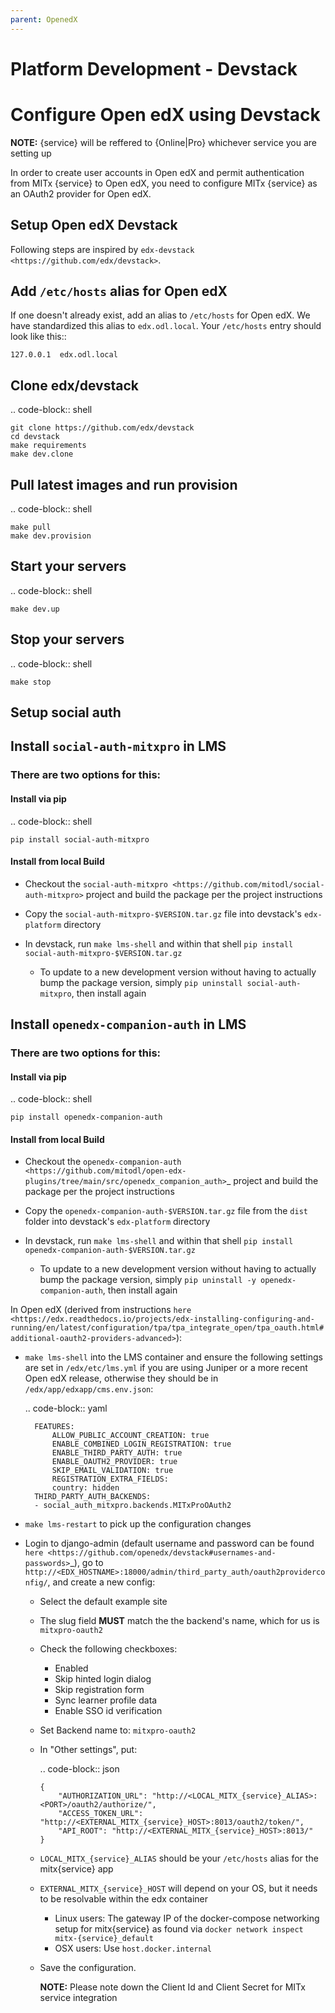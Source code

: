 ```yaml
---
parent: OpenedX
---
```

# Platform Development - Devstack

# Configure Open edX using Devstack

**NOTE:** {service} will be reffered to {Online|Pro} whichever service you are setting up

In order to create user accounts in Open edX and permit authentication from MITx {service} to Open edX, you need to configure MITx {service} as an OAuth2 provider for Open edX.

## Setup Open edX Devstack

Following steps are inspired by `edx-devstack <https://github.com/edx/devstack>`.

## Add `/etc/hosts` alias for Open edX

If one doesn't already exist, add an alias to `/etc/hosts` for Open edX. We have standardized this alias
to `edx.odl.local`. Your `/etc/hosts` entry should look like this::

`127.0.0.1  edx.odl.local`

## Clone edx/devstack

.. code-block:: shell

    git clone https://github.com/edx/devstack
    cd devstack
    make requirements
    make dev.clone

## Pull latest images and run provision

.. code-block:: shell

    make pull
    make dev.provision

## Start your servers

.. code-block:: shell

    make dev.up

## Stop your servers

.. code-block:: shell

    make stop

## Setup social auth

## Install `social-auth-mitxpro` in LMS

### There are two options for this:

#### Install via pip

.. code-block:: shell

    pip install social-auth-mitxpro

#### Install from local Build

- Checkout the `social-auth-mitxpro <https://github.com/mitodl/social-auth-mitxpro>` project and build the package per the project instructions
- Copy the `social-auth-mitxpro-$VERSION.tar.gz` file into devstack's `edx-platform` directory
- In devstack, run `make lms-shell` and within that shell `pip install social-auth-mitxpro-$VERSION.tar.gz`

  - To update to a new development version without having to actually bump the package version, simply `pip uninstall social-auth-mitxpro`, then install again

## Install `openedx-companion-auth` in LMS

### There are two options for this:

#### Install via pip

.. code-block:: shell

    pip install openedx-companion-auth

#### Install from local Build

- Checkout the `openedx-companion-auth <https://github.com/mitodl/open-edx-plugins/tree/main/src/openedx_companion_auth>`\_ project and build the package per the project instructions
- Copy the `openedx-companion-auth-$VERSION.tar.gz` file from the `dist` folder into devstack's `edx-platform` directory
- In devstack, run `make lms-shell` and within that shell `pip install openedx-companion-auth-$VERSION.tar.gz`

  - To update to a new development version without having to actually bump the package version, simply `pip uninstall -y openedx-companion-auth`, then install again

In Open edX (derived from instructions `here <https://edx.readthedocs.io/projects/edx-installing-configuring-and-running/en/latest/configuration/tpa/tpa_integrate_open/tpa_oauth.html#additional-oauth2-providers-advanced>`):

* `make lms-shell` into the LMS container and ensure the following settings are set in `/edx/etc/lms.yml` if you are using Juniper or a more recent Open edX release, otherwise they should be in `/edx/app/edxapp/cms.env.json`:

    .. code-block:: yaml

        FEATURES:
            ALLOW_PUBLIC_ACCOUNT_CREATION: true
            ENABLE_COMBINED_LOGIN_REGISTRATION: true
            ENABLE_THIRD_PARTY_AUTH: true
            ENABLE_OAUTH2_PROVIDER: true
            SKIP_EMAIL_VALIDATION: true
            REGISTRATION_EXTRA_FIELDS:
            country: hidden
        THIRD_PARTY_AUTH_BACKENDS:
        - social_auth_mitxpro.backends.MITxProOAuth2

* ``make lms-restart`` to pick up the configuration changes
* Login to django-admin (default username and password can be found `here <https://github.com/openedx/devstack#usernames-and-passwords>`_), go to ``http://<EDX_HOSTNAME>:18000/admin/third_party_auth/oauth2providerconfig/``, and create a new config:

  * Select the default example site
  * The slug field **MUST** match the the backend's name, which for us is `mitxpro-oauth2`
  * Check the following checkboxes:

    * Enabled
    * Skip hinted login dialog
    * Skip registration form
    * Sync learner profile data
    * Enable SSO id verification
  * Set Backend name to: ``mitxpro-oauth2``

  * In "Other settings", put:

    .. code-block:: json

        {
            "AUTHORIZATION_URL": "http://<LOCAL_MITX_{service}_ALIAS>:<PORT>/oauth2/authorize/",
            "ACCESS_TOKEN_URL": "http://<EXTERNAL_MITX_{service}_HOST>:8013/oauth2/token/",
            "API_ROOT": "http://<EXTERNAL_MITX_{service}_HOST>:8013/"
        }

  * ``LOCAL_MITX_{service}_ALIAS`` should be your ``/etc/hosts`` alias for the mitx{service} app
  * ``EXTERNAL_MITX_{service}_HOST`` will depend on your OS, but it needs to be resolvable within the edx container

    * Linux users: The gateway IP of the docker-compose networking setup for mitx{service} as found via ``docker network inspect mitx-{service}_default``
    * OSX users: Use ``host.docker.internal``

  * Save the configuration.

    **NOTE:** Please note down the Client Id and Client Secret for MITx service integration
